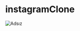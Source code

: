 # instagramClone
![Adsız](https://user-images.githubusercontent.com/88592010/156171188-8a59847d-9bb5-4a76-9c50-6a95db49a614.png)
